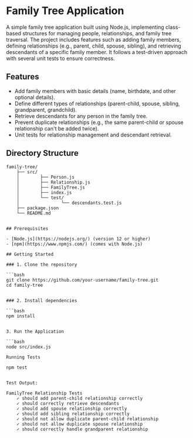 # Family Tree Application

A simple family tree application built using Node.js, implementing class-based structures for managing people, relationships, and family tree traversal. The project includes features such as adding family members, defining relationships (e.g., parent, child, spouse, sibling), and retrieving descendants of a specific family member. It follows a test-driven approach with several unit tests to ensure correctness.

## Features
- Add family members with basic details (name, birthdate, and other optional details).
- Define different types of relationships (parent-child, spouse, sibling, grandparent, grandchild).
- Retrieve descendants for any person in the family tree.
- Prevent duplicate relationships (e.g., the same parent-child or spouse relationship can't be added twice).
- Unit tests for relationship management and descendant retrieval.

## Directory Structure

```plaintext
family-tree/
    ├── src/
    │        ├── Person.js  
    │        ├── Relationship.js 
    │        ├── FamilyTree.js 
    │        ├── index.js  
    │        └── test/
    │                └── descendants.test.js 
    ├── package.json 
    └── README.md


## Prerequisites

- [Node.js](https://nodejs.org/) (version 12 or higher)
- [npm](https://www.npmjs.com/) (comes with Node.js)

## Getting Started

### 1. Clone the repository

```bash
git clone https://github.com/your-username/family-tree.git
cd family-tree


### 2. Install dependencies

```bash
npm install


3. Run the Application

```bash
node src/index.js

Running Tests

npm test


Test Output:

FamilyTree Relationship Tests
    ✓ should add parent-child relationship correctly
    ✓ should correctly retrieve descendants
    ✓ should add spouse relationship correctly
    ✓ should add sibling relationship correctly
    ✓ should not allow duplicate parent-child relationship
    ✓ should not allow duplicate spouse relationship
    ✓ should correctly handle grandparent relationship
